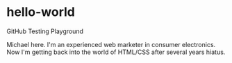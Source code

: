 # hello-world

GitHub Testing Playground

Michael here.  I'm an experienced web marketer in consumer electronics.
Now I'm getting back into the world of HTML/CSS after several years hiatus.

